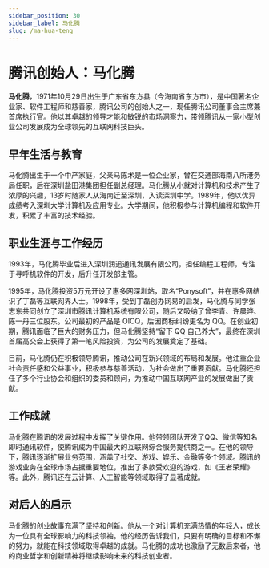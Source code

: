```yaml
---
sidebar_position: 30
sidebar_label: 马化腾
slug: /ma-hua-teng
---
```


# 腾讯创始人：马化腾

**马化腾**，1971年10月29日出生于广东省东方县（今海南省东方市），是中国著名企业家、软件工程师和慈善家，腾讯公司的创始人之一，现任腾讯公司董事会主席兼首席执行官。他以其卓越的领导才能和敏锐的市场洞察力，带领腾讯从一家小型创业公司发展成为全球领先的互联网科技巨头。

## 早年生活与教育

马化腾出生于一个中产家庭，父亲马陈术是一位企业家，曾在交通部海南八所港务局任职，后在深圳盐田港集团担任副总经理。马化腾从小就对计算机和技术产生了浓厚的兴趣，13岁时随家人从海南迁至深圳，入读深圳中学。1989年，他以优异成绩考入深圳大学计算机及应用专业。大学期间，他积极参与计算机编程和软件开发，积累了丰富的技术经验。

## 职业生涯与工作经历

1993年，马化腾毕业后进入深圳润迅通讯发展有限公司，担任编程工程师，专注于寻呼机软件的开发，后升任开发部主管。

1995年，马化腾投资5万元开设了惠多网深圳站，取名“Ponysoft”，并在惠多网结识了丁磊等互联网界人士。1998年，受到丁磊创办网易的启发，马化腾与同学张志东共同创立了深圳市腾讯计算机系统有限公司，随后又吸纳了曾李青、许晨晔、陈一丹三位股东。公司最初的产品是 OICQ，后因商标纠纷更名为 QQ。在创业初期，腾讯面临了巨大的财务压力，但马化腾坚持“留下 QQ 自己养大”，最终在深圳首届高交会上获得了第一笔风险投资，为公司的发展奠定了基础。

目前，马化腾仍在积极领导腾讯，推动公司在新兴领域的布局和发展。他注重企业社会责任感和公益事业，积极参与慈善活动，为社会做出了重要贡献。马化腾还担任了多个行业协会和组织的委员和顾问，为推动中国互联网产业的发展做出了贡献。

## 工作成就

马化腾在腾讯的发展过程中发挥了关键作用。他带领团队开发了QQ、微信等知名即时通讯软件，使腾讯成为中国最大的互联网综合服务提供商之一。在他的领导下，腾讯逐渐扩展业务范围，涵盖了社交、游戏、娱乐、金融等多个领域。腾讯的游戏业务在全球市场占据重要地位，推出了多款受欢迎的游戏，如《王者荣耀》等。此外，腾讯还在云计算、人工智能等领域取得了显著成就。

## 对后人的启示

马化腾的创业故事充满了坚持和创新。他从一个对计算机充满热情的年轻人，成长为一位具有全球影响力的科技领袖。他的经历告诉我们，只要有明确的目标和不懈的努力，就能在科技领域取得卓越的成就。马化腾的成功也激励了无数后来者，他的商业哲学和创新精神将继续影响未来的科技创业者。
